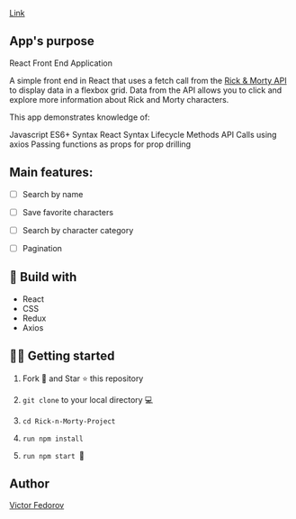[Link](https://rick-n-morty-project.vercel.app/characters)

## App's purpose

React Front End Application

A simple front end in React that uses a fetch call from the [Rick & Morty API](https://rickandmortyapi.com/) to display data in a flexbox grid. Data from the API allows you to click and explore more information about Rick and Morty characters.

This app demonstrates knowledge of:

Javascript ES6+ Syntax
React Syntax
Lifecycle Methods
API Calls using axios
Passing functions as props for prop drilling


## Main features:

- [ ] Search by name

- [ ] Save favorite characters 

- [ ] Search by character category

- [ ] Pagination

## 🔧 Build with

- React
- CSS
- Redux
- Axios

## 🧑‍🚀 Getting started

1. Fork 🍴 and Star ⭐️ this repository

2. ```git clone``` to your local directory 💻

3. ```cd Rick-n-Morty-Project```

4. ```run npm install```

5. ```run npm start ```🎉


## Author

[Victor Fedorov](https://github.com/Cor4zon)

